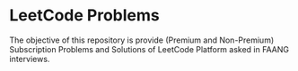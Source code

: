 # LeetCode Problems


The objective of this repository is provide (Premium and Non-Premium) Subscription Problems and Solutions of LeetCode Platform asked in FAANG interviews.
